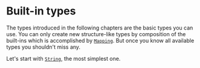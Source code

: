# Built-in types

The types introduced in the following chapters are the basic types you can use. You can only create new structure-like types by composition of the built-ins which is accomplished by [`Mapping`](/mapping.md). But once you know all available types you shouldn't miss any.

Let's start with [`String`](/mapping/available-types.md), the most simplest one.

